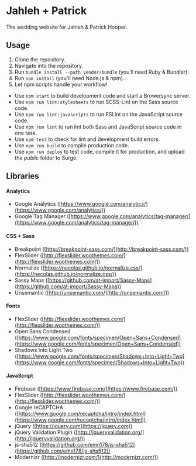 # Jahleh + Patrick
The wedding website for Jahleh & Patrick Hooper.

## Usage
1. Clone the repository.
2. Navigate into the repository.
3. Run `bundle install --path vendor/bundle` (you'll need Ruby & Bundler).
4. Run `npm install` (you'll need Node.js & npm).
5. Let npm scripts handle your workflow!
  * Use `npm start` to build development code and start a Browersync server.
  * Use `npm run lint:stylesheets` to run SCSS-Lint on the Sass source code.
  * Use `npm run lint:javascripts` to run ESLint on the JavaScript source code.
  * Use `npm run lint` to run lint both Sass and JavaScript source code in one task.
  * Use `npm test` to check for lint and development build errors.
  * Use `npm run build` to compile production code.
  * Use `npm run deploy` to test code, compile it for production, and upload the *public* folder to Surge.

## Libraries

#### Analytics
- Google Analytics ([https://www.google.com/analytics/](https://www.google.com/analytics/))
- Google Tag Manager ([https://www.google.com/analytics/tag-manager/](https://www.google.com/analytics/tag-manager/))

#### CSS + Sass
- Breakpoint ([http://breakpoint-sass.com/](http://breakpoint-sass.com/))
- FlexSlider ([http://flexslider.woothemes.com/](http://flexslider.woothemes.com/))
- Normalize ([https://necolas.github.io/normalize.css/](https://necolas.github.io/normalize.css/))
- Sassy Maps ([https://github.com/at-import/Sassy-Maps](https://github.com/at-import/Sassy-Maps))
- Unsemantic ([http://unsemantic.com/](http://unsemantic.com/))

#### Fonts
- FlexSlider ([http://flexslider.woothemes.com/](http://flexslider.woothemes.com/))
- Open Sans Condensed ([https://www.google.com/fonts/specimen/Open+Sans+Condensed](https://www.google.com/fonts/specimen/Open+Sans+Condensed))
- Shadows Into Light Two ([https://www.google.com/fonts/specimen/Shadows+Into+Light+Two](https://www.google.com/fonts/specimen/Shadows+Into+Light+Two))

#### JavaScript
- Firebase ([https://www.firebase.com/](https://www.firebase.com/))
- FlexSlider ([http://flexslider.woothemes.com/](http://flexslider.woothemes.com/))
- Google reCAPTCHA ([https://www.google.com/recaptcha/intro/index.html](https://www.google.com/recaptcha/intro/index.html))
- jQuery ([https://jquery.com](https://jquery.com))
- jQuery Validation Plugin ([http://jqueryvalidation.org/](http://jqueryvalidation.org/))
- js-sha512 ([https://github.com/emn178/js-sha512](https://github.com/emn178/js-sha512))
- Modernizr ([http://modernizr.com/](http://modernizr.com/))
